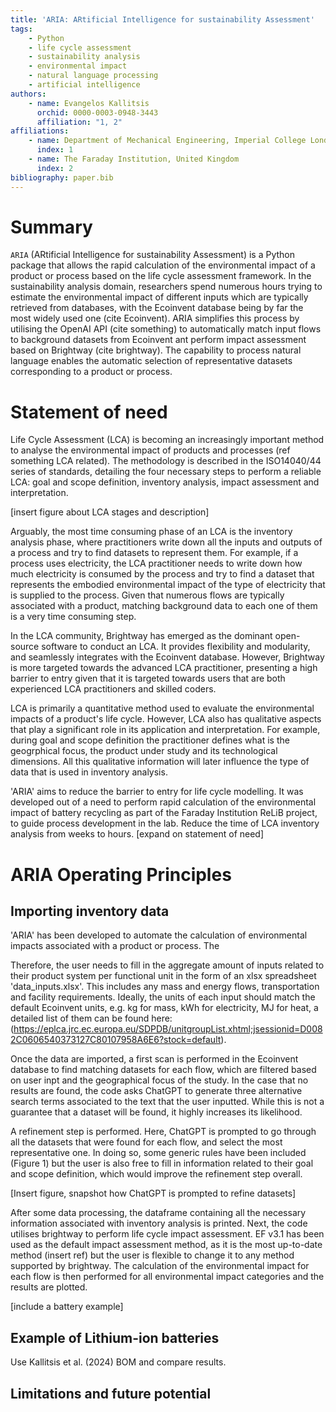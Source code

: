 ```yaml
---
title: 'ARIA: ARtificial Intelligence for sustainability Assessment'
tags:
    - Python
    - life cycle assessment
    - sustainability analysis
    - environmental impact
    - natural language processing
    - artificial intelligence
authors:
    - name: Evangelos Kallitsis
      orchid: 0000-0003-0948-3443
      affiliation: "1, 2"
affiliations:
    - name: Department of Mechanical Engineering, Imperial College London, United Kingdom
      index: 1
    - name: The Faraday Institution, United Kingdom
      index: 2
bibliography: paper.bib
---
```


# Summary
`ARIA` (ARtificial Intelligence for sustainability Assessment) is a Python package that allows the rapid calculation of the environmental impact of a product or process based on the life cycle assessment framework. In the sustainability analysis domain, researchers spend numerous hours trying to estimate the environmental impact of different inputs which are typically retrieved from databases, with the Ecoinvent database being by far the most widely used one (cite Ecoinvent). ARIA simplifies this process by utilising the OpenAI API (cite something) to automatically match input flows to background datasets from Ecoinvent ant perform impact assessment based on Brightway (cite brightway). The capability to process natural language enables the automatic selection of representative datasets corresponding to a product or process. 

# Statement of need
Life Cycle Assessment (LCA) is becoming an increasingly important method to analyse the environmental impact of products and processes (ref something LCA related). The methodology is described in the ISO14040/44 series of standards, detailing the four necessary steps to perform a reliable LCA: goal and scope definition, inventory analysis, impact assessment and interpretation. 

[insert figure about LCA stages and description]

Arguably, the most time consuming phase of an LCA is the inventory analysis phase, where practitioners write down all the inputs and outputs of a process and try to find datasets to represent them. For example, if a process uses electricity, the LCA practitioner needs to write down how much electricity is consumed by the process and try to find a dataset that represents the embodied environmental impact of the type of electricity that is supplied to the process. Given that numerous flows are typically associated with a product, matching background data to each one of them is a very time consuming step. 

In the LCA community, Brightway has emerged as the dominant open-source software to conduct an LCA. It provides flexibility and modularity, and seamlessly integrates with the Ecoinvent database. However, Brightway is more targeted towards the advanced LCA practitioner, presenting a high barrier to entry given that it is targeted towards users that are both experienced LCA practitioners and skilled coders. 

LCA is primarily a quantitative method used to evaluate the environmental impacts of a product's life cycle. However, LCA also has qualitative aspects that play a significant role in its application and interpretation. For example, during goal and scope definition the practitioner defines what is the geogrphical focus, the product under study and its technological dimensions. All this qualitative information will later influence the type of data that is used in inventory analysis. 

'ARIA' aims to reduce the barrier to entry for life cycle modelling. It was developed out of a need to perform rapid calculation of the environmental impact of battery recycling as part of the Faraday Institution ReLiB project, to guide process development in the lab.  Reduce the time of LCA inventory analysis from weeks to hours.
[expand on statement of need]

# ARIA Operating Principles
## Importing inventory data
'ARIA' has been developed to automate the calculation of environmental impacts associated with a product or process. The 


Therefore, the user needs to fill in the aggregate amount of inputs related to their product system per functional unit in the form of an xlsx spreadsheet 'data_inputs.xlsx'. This includes any mass and energy flows, transportation and facility requirements. Ideally, the units of each input should match the default Ecoinvent units, e.g. kg for mass, kWh for electricity, MJ for heat, a detailed list of them can be found here: (https://eplca.jrc.ec.europa.eu/SDPDB/unitgroupList.xhtml;jsessionid=D0082C0606540373127C80107958A6E6?stock=default).



Once the data are imported, a first scan is performed in the Ecoinvent database to find matching datasets for each flow, which are filtered based on user inpt and the geographical focus of the study. In the case that no results are found, the code asks ChatGPT to generate three alternative search terms associated to the text that the user inputted. While this is not a guarantee that a dataset will be found, it highly increases its likelihood. 

A refinement step is performed. Here, ChatGPT is prompted to go through all the datasets that were found for each flow, and select the most representative one. In doing so, some generic rules have been included (Figure 1) but the user is also free to fill in information related to their goal and scope definition, which would improve the refinement step overall. 

[Insert figure, snapshot how ChatGPT is prompted to refine datasets]

After some data processing, the dataframe containing all the necessary information associated with inventory analysis is printed. Next, the code utilises brightway to perform life cycle impact assessment. EF v3.1 has been used as the default impact assessment method, as it is the most up-to-date method (insert ref) but the user is flexible to change it to any method supported by brightway. The calculation of the environmental impact for each flow is then performed for all environmental impact categories and the results are plotted. 

[include a battery example]

## Example of Lithium-ion batteries
Use Kallitsis et al. (2024) BOM and compare results. 


## Limitations and future potential







